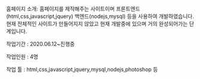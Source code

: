 홈페이지 소개:
홈페이지를 제작해주는 사이트이며 
프론트엔드(html,css,javascript,jquery)
백엔드(nodejs,mysql) 등을 사용하여 개발하였습니다.
현재 전체적인 사이트가 만들어지지 않았고 현재 개발중에 있으며 거의 완성되어가는 단계입니다.

작업기간 : 2020.06.12~진행중

작업인원 : 4명

작업 툴 : html,css,javascript,jquery,mysql,nodejs,photoshop 등

